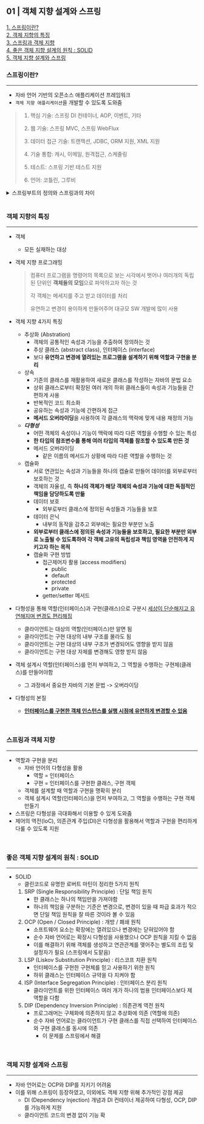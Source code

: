 ## 01 | 객체 지향 설계와 스프링

[1. 스프링이란?](#스프링이란) <br>
[2. 객체 지향의 특징](#객체-지향의-특징) <br>
[3. 스프링과 객체 지향](#스프링과-객체-지향) <br>
[4. 좋은 객체 지향 설계의 원칙 : SOLID](#좋은-객체-지향-설계의-원칙--solid) <br>
[5. 객체 지향 설계와 스프링](#객체-지향-설계와-스프링)


### 스프링이란?
<hr>

- 자바 언어 기반의 오픈소스 애플리케이션 프레임워크
- `객체 지향 애플리케이션`을 개발할 수 있도록 도와줌
> 1) 핵심 기술: 스프링 DI 컨테이너, AOP, 이벤트, 기타
>
> 2) 웹 기술: 스프링 MVC, 스프링 WebFlux
>
> 3) 데이터 접근 기술: 트랜잭션, JDBC, ORM 지원, XML 지원
>
> 4) 기술 통합: 캐시, 이메일, 원격접근, 스케줄링
>
> 5) 테스트: 스프링 기반 테스트 지원
>
> 6) 언어: 코틀린, 그루비

<details>
    <summary>스프링부트의 정의와 스프링과의 차이</summary>
    <div markdown="1">
        - 스프링을 편리하게 사용할 수 있도록 지원, 최근에는 기본으로 사용
        <br>
        - 단독으로 실행할 수 있는 스프링 애플리케이션을 쉽게 생성
        <br>
        - 실행환경이나 의존성 관리 등의 인프라 관련 등은 신경 쓸 필요 없이 바로 코딩 가능
        <br>
        - 차이점
        <br>
        1) Embed Tomcat 사용하여 별도의 웹 서버 설치 X <br>
        2) starter를 통한 dependency 자동화 -> 손쉬운 빌드 구성<br>
        3) XML 설정하지 않아도 됨 <br>
        4) jar file을 이용해 자바 옵션만으로 쉽게 배포 가능 <br>
    </div>
    </details>


<br>

### 객체 지향의 특징
<hr>

- 객체
    - 모든 실재하는 대상
- 객체 지향 프로그래밍
    > 컴퓨터 프로그램을 명령어의 목록으로 보는 시각에서 벗어나 여러개의 독립된 단위인 **객체들의 모임**으로 파악하고자 하는 것
    >
    > 각 객체는 메세지를 주고 받고 데이터를 처리
    >
    > 유연하고 변경이 용이하게 만들어주어 대규모 SW 개발에 많이 사용
- 객체 지향 4가지 특징
    - 추상화 (Abstration)
        - 객체의 공통적인 속성과 기능을 추출하여 정의하는 것
        - 추상 클래스 (abstract class), 인터페이스 (interface)
        - 보다 **유연하고 변경에 열려있는 프로그램을 설계하기 위해 역할과 구현을 분리**
    - 상속
        - 기존의 클래스를 재활용하여 새로운 클래스를 작성하는 자바의 문법 요소
        - 상위 클래스로부터 확장된 여러 개의 하위 클래스들이 속성과 기능들을 간편하게 사용
        - 반복적인 코드 최소화
        - 공유하는 속성과 기능에 간편하게 접근
        - **메서드 오버라이딩**을 사용하여 각 클래스의 맥락에 맞게 내용 재정의 가능
    - ***다형성***
        - 어떤 객체의 속성이나 기능이 맥락에 따라 다른 역할을 수행할 수 있는 특성
        - **한 타입의 참조변수를 통해 여러 타입의 객체를 참조할 수 있도록 만든 것**
        - 메서드 오버라이딩
            - 같은 이름의 메서드가 상황에 따라 다른 역할을 수행하는 것
    - 캡슐화   
        - 서로 연관있는 속성과 기능들을 하나의 캡슐로 만들어 데이터를 외부로부터 보호하는 것
        - 객체의 자율성, 즉 **하나의 객체가 해당 객체의 속성과 기능에 대한 독점적인 책임을 담당하도록 만듦**
        - 데이터 보호 
            - 외부로부터 클래스에 정의된 속성들과 기능들을 보호
        - 데이터 은닉
            - 내부의 동작을 감추고 외부에는 필요한 부분만 노출
        - **외부로부터 클래스에 정의된 속성과 기능들을 보호하고, 필요한 부분만 외부로 노출될 수 있도록하여 각 객체 고유의 독립성과 책임 영역을 안전하게 지키고자 하는 목적**
        - 캡슐화 구현 방법
            - 접근제어자 활용 (access modifiers)
                - public 
                - default 
                - protected
                - private
            - getter/setter 메서드

- 다형성을 통해 역할(인터페이스)과 구현(클래스)으로 구분시 <U>세상이 단순해지고 유연해지며 변경도 편리해짐</U>
    - 클라이언트는 대상의 역할(인터페이스)만 알면 됨
    - 클라이언트는 구현 대상의 내부 구조를 몰라도 됨
    - 클라이언트는 구현 대상의 내부 구조가 변경되어도 영향을 받지 않음
    - 클라이언트는 구현 대상 자체를 변경해도 영향 받지 않음
- 객체 설계시 역할(인터페이스)를 먼저 부여하고, 그 역할을 수행하는 구현체(클래스)를 만들어야함
    - 그 과정에서 중요한 자바의 기본 문법 -> 오버라이딩
- 다형성의 본질
    - **<U>인터페이스를 구현한 객체 인스턴스를 실행 시점에 유연하게 변경할 수 있음</U>**

<br>

### 스프링과 객체 지향
<hr>

- 역할과 구현을 분리
    - 자바 언어의 다형성을 활용 
        - 역할 = 인터페이스
        - 구현 = 인터페이스를 구현한 클래스, 구현 객체
    - 객체를 설계할 때 역할과 구현을 명확히 분리
    - 객체 설계시 역할(인터페이스)을 먼저 부여하고, 그 역할을 수행하는 구현 객체 만들기
- 스프링은 다형성을 극대화해서 이용할 수 있게 도와줌
- 제어의 역전(IoC), 의존관계 주입(DI)은 다형성을 활용해서 역할과 구현을 편리하게 다룰 수 있도록 지원


<br>

### 좋은 객체 지향 설계의 원칙 : SOLID
<hr>

- SOLID
    - 클린코드로 유명한 로버트 마틴이 정리한 5가지 원칙
    1. SRP (Single Responsibility Principle) : 단일 책임 원칙
        - 한 클래스는 하나의 책임만을 가져야함
        - 하나의 책임을 구분하는 기준은 변경으로, 변경이 있을 때 파급 효과가 적으면 단일 책임 원칙을 잘 따른 것이라 볼 수 있음
    2. OCP (Open / Closed Principle) : 개방 / 폐쇄 원칙
        - 소프트웨어 요소는 확장에는 열려있으나 변경에는 닫혀있어야 함
        - 순수 자바 언어로는 확장시 다형성을 사용했으나 OCP 원칙을 지킬 수 없음
        - 이를 해결하기 위해 객체를 생성하고 연관관계를 맺어주는 별도의 조립 및 설정자가 필요 (스프링에서 도맡음)
    3. LSP (Liskov Substitution Principle) : 리스코프 치환 원칙
        - 인터페이스를 구현한 구현체를 믿고 사용하기 위한 원칙
        - 하위 클래스는 인터페이스 규약을 다 지켜야 함
    4. ISP (Interface Segregation Principle) : 인터페이스 분리 원칙
        - 클라이언트를 위한 인터페이스 여러 개가 하나의 범용 인터페이스보다 제 역할을 다함
    5. DIP (Dependency Inversion Principle) : 의존관계 역전 원칙
        - 프로그래머는 구체화에 의존하지 않고 추상화에 의존 (역할에 의존)
        - 순수 자바 언어로는 클라이언트가 구현 클래스를 직접 선택하여 인터페이스와 구현 클래스를 동시에 의존
            - 이 문제를 스프링에서 해결

<br>

### 객체 지향 설계와 스프링
<hr>

- 자바 언어로는 OCP와 DIP를 지키기 어려움
- 이를 위해 스프링이 등장하였고, 이외에도 객체 지향 위해 추가적인 강점 제공
    - DI (Dependency Injection) 개념과 DI 컨테이너 제공하여 다형성, OCP, DIP를 가능하게 지원
    - 클라이언트 코드의 변경 없이 기능 확